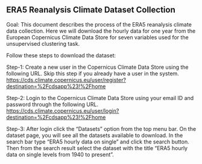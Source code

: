 ## ERA5 Reanalysis Climate Dataset Collection

Goal: This document describes the process of the ERA5 reanalysis climate data collection. Here we will download the hourly data for one year from the European Copernicus Climate Data Store for seven variables used for the unsupervised clustering task.

Follow these steps to download the dataset:

Step-1:
Create a new user in the Copernicus Climate Data Store using the following URL. Skip this step if you already have a user in the system. 
https://cds.climate.copernicus.eu/user/register?destination=%2Fcdsapp%23!%2Fhome

Step-2:
Login to the Copernicus Climate Data Store using your email ID and password through the following URL.
https://cds.climate.copernicus.eu/user/login?destination=%2Fcdsapp%23!%2Fhome

Step-3:
After login click the “Datasets” option from the top menu bar. On the dataset page, you will see all the datasets available to download. In the search bar type “ERA5 hourly data on single” and click the search button. Then from the search result select the dataset with the title “ERA5 hourly data on single levels from 1940 to present”.
 
